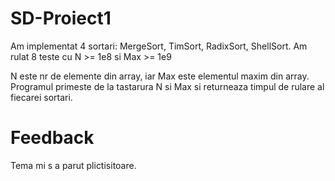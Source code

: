 # SD-Proiect1
 
 Am implementat 4 sortari: MergeSort, TimSort, RadixSort, ShellSort.
 Am rulat 8 teste cu N >= 1e8 si Max >= 1e9

N este nr de elemente din array, iar Max este elementul maxim din array.
Programul primeste de la tastarura N si Max si returneaza timpul de rulare al fiecarei sortari.

# Feedback
Tema mi s a parut plictisitoare. 
